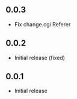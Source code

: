 ## 0.0.3

- Fix change.cgi Referer

## 0.0.2

- Initial release (fixed)

## 0.0.1

- Initial release
